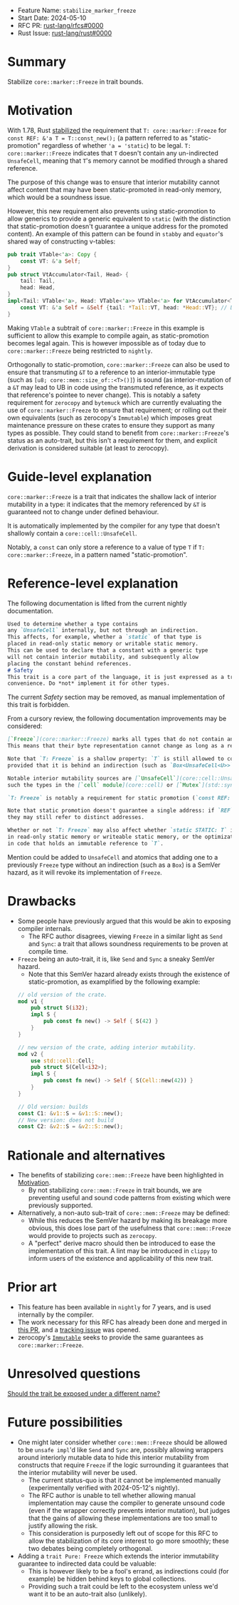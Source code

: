 - Feature Name: `stabilize_marker_freeze`
- Start Date: 2024-05-10
- RFC PR: [rust-lang/rfcs#0000](https://github.com/rust-lang/rfcs/pull/0000)
- Rust Issue: [rust-lang/rust#0000](https://github.com/rust-lang/rust/issues/0000)

# Summary
[summary]: #summary

Stabilize `core::marker::Freeze` in trait bounds.

# Motivation
[motivation]: #motivation

With 1.78, Rust [stabilized](https://github.com/rust-lang/rust/issues/121250) the requirement that `T: core::marker::Freeze` for `const REF: &'a T = T::const_new();` (a pattern referred to as "static-promotion" regardless of whether `'a = 'static`) to be legal. `T: core::marker::Freeze` indicates that `T` doesn't contain any un-indirected `UnsafeCell`, meaning that `T`'s memory cannot be modified through a shared reference.

The purpose of this change was to ensure that interior mutability cannot affect content that may have been static-promoted in read-only memory, which would be a soundness issue.

However, this new requirement also prevents using static-promotion to allow generics to provide a generic equivalent to `static` (with the distinction that static-promotion doesn't guarantee a unique address for the promoted content). An example of this pattern can be found in `stabby` and `equator`'s shared way of constructing v-tables:
```rust
pub trait VTable<'a>: Copy {
    const VT: &'a Self;
}
pub struct VtAccumulator<Tail, Head> {
    tail: Tail,
    head: Head,
}
impl<Tail: VTable<'a>, Head: VTable<'a>> VTable<'a> for VtAccumulator<Tail, Head> {
	const VT: &'a Self = &Self {tail: *Tail::VT, head: *Head::VT}; // Doesn't compile since 1.78
} 
```

Making `VTable` a subtrait of `core::marker::Freeze` in this example is sufficient to allow this example to compile again, as static-promotion becomes legal again. This is however impossible as of today due to `core::marker::Freeze` being restricted to `nightly`.

Orthogonally to static-promotion, `core::marker::Freeze` can also be used to ensure that transmuting `&T` to a reference to an interior-immutable type (such as `[u8; core::mem::size_of::<T>()]`) is sound (as interior-mutation of a `&T` may lead to UB in code using the transmuted reference, as it expects that reference's pointee to never change). This is notably a safety requirement for `zerocopy` and `bytemuck` which are currently evaluating the use of `core::marker::Freeze` to ensure that requirement; or rolling out their own equivalents (such as zerocopy's `Immutable`) which imposes great maintenance pressure on these crates to ensure they support as many types as possible. They could stand to benefit from `core::marker::Freeze`'s status as an auto-trait, but this isn't a requirement for them, and explicit derivation is considered suitable (at least to zerocopy).

# Guide-level explanation
[guide-level-explanation]: #guide-level-explanation

`core::marker::Freeze` is a trait that indicates the shallow lack of interior mutability in a type: it indicates that the memory referenced by `&T` is guaranteed not to change under defined behaviour.

It is automatically implemented by the compiler for any type that doesn't shallowly contain a `core::cell::UnsafeCell`.

Notably, a `const` can only store a reference to a value of type `T` if `T: core::marker::Freeze`, in a pattern named "static-promotion".

# Reference-level explanation
[reference-level-explanation]: #reference-level-explanation

The following documentation is lifted from the current nightly documentation.
```markdown
Used to determine whether a type contains
any `UnsafeCell` internally, but not through an indirection.
This affects, for example, whether a `static` of that type is
placed in read-only static memory or writable static memory.
This can be used to declare that a constant with a generic type
will not contain interior mutability, and subsequently allow
placing the constant behind references.
# Safety
This trait is a core part of the language, it is just expressed as a trait in libcore for
convenience. Do *not* implement it for other types.
```

The current _Safety_ section may be removed, as manual implementation of this trait is forbidden.

From a cursory review, the following documentation improvements may be considered:

```markdown
[`Freeze`](core::marker::Freeze) marks all types that do not contain any un-indirected interior mutability.
This means that their byte representation cannot change as long as a reference to them exists.

Note that `T: Freeze` is a shallow property: `T` is still allowed to contain interior mutability,
provided that it is behind an indirection (such as `Box<UnsafeCell<U>>`).

Notable interior mutability sources are [`UnsafeCell`](core::cell::UnsafeCell) (and any of its safe wrappers
such the types in the [`cell` module](core::cell) or [`Mutex`](std::sync::Mutex)) and [atomics](core::sync::atomic). 

`T: Freeze` is notably a requirement for static promotion (`const REF: &'a T;`) to be legal.

Note that static promotion doesn't guarantee a single address: if `REF` is assigned to multiple variables,
they may still refer to distinct addresses.

Whether or not `T: Freeze` may also affect whether `static STATIC: T` is placed
in read-only static memory or writeable static memory, or the optimizations that may be performed
in code that holds an immutable reference to `T`.
```

Mention could be added to `UnsafeCell` and atomics that adding one to a previously `Freeze` type without an indirection (such as a `Box`) is a SemVer hazard, as it will revoke its implementation of `Freeze`.

# Drawbacks
[drawbacks]: #drawbacks

- Some people have previously argued that this would be akin to exposing compiler internals.
	- The RFC author disagrees, viewing `Freeze` in a similar light as `Send` and `Sync`: a trait that allows soundness requirements to be proven at compile time.
- `Freeze` being an auto-trait, it is, like `Send` and `Sync` a sneaky SemVer hazard.
	- Note that this SemVer hazard already exists through the existence of static-promotion, as examplified by the following example:
	```rust
	// old version of the crate.
	mod v1 {
		pub struct S(i32);
		impl S {
			pub const fn new() -> Self { S(42) }
		}
	}

	// new version of the crate, adding interior mutability.
	mod v2 {
		use std::cell::Cell;
		pub struct S(Cell<i32>);
		impl S {
			pub const fn new() -> Self { S(Cell::new(42)) }
		}
	}

	// Old version: builds
	const C1: &v1::S = &v1::S::new();
	// New version: does not build
	const C2: &v2::S = &v2::S::new();
	```

# Rationale and alternatives
[rationale-and-alternatives]: #rationale-and-alternatives

- The benefits of stabilizing `core::mem::Freeze` have been highlighted in [Motivation](#motivation).
	- By not stabilizing `core::mem::Freeze` in trait bounds, we are preventing useful and sound code patterns from existing which were previously supported.
- Alternatively, a non-auto sub-trait of `core::mem::Freeze` may be defined:
	- While this reduces the SemVer hazard by making its breakage more obvious, this does lose part of the usefulness that `core::mem::Freeze` would provide to projects such as `zerocopy`.
	- A "perfect" derive macro should then be introduced to ease the implementation of this trait. A lint may be introduced in `clippy` to inform users of the existence and applicability of this new trait.

# Prior art
[prior-art]: #prior-art

- This feature has been available in `nightly` for 7 years, and is used internally by the compiler.
- The work necessary for this RFC has already been done and merged in [this PR](https://github.com/rust-lang/rust/issues/121675), and a [tracking issue](https://github.com/rust-lang/rust/issues/121675) was opened.
- zerocopy's [`Immutable`](https://docs.rs/zerocopy/0.8.0-alpha.11/zerocopy/trait.Immutable.html) seeks to provide the same guarantees as `core::marker::Freeze`.

# Unresolved questions
[unresolved-questions]: #unresolved-questions

[Should the trait be exposed under a different name?](https://github.com/rust-lang/rust/pull/121501#issuecomment-1962900148)

# Future possibilities
[future-possibilities]: #future-possibilities

- One might later consider whether `core::mem::Freeze` should be allowed to be `unsafe impl`'d like `Send` and `Sync` are, possibly allowing wrappers around interiorly mutable data to hide this interior mutability from constructs that require `Freeze` if the logic surrounding it guarantees that the interior mutability will never be used.
	- The current status-quo is that it cannot be implemented manually (experimentally verified with 2024-05-12's nightly).
	- The RFC author is unable to tell whether allowing manual implementation may cause the compiler to generate unsound code (even if the wrapper correctly prevents interior mutation), but judges that the gains of allowing these implementations are too small to justify allowing the risk.
	- This consideration is purposedly left out of scope for this RFC to allow the stabilization of its core interest to go more smoothly; these two debates being completely orthogonal.
- Adding a `trait Pure: Freeze` which extends the interior immutability guarantee to indirected data could be valuable:
	- This is however likely to be a fool's errand, as indirections could (for example) be hidden behind keys to global collections. 
	- Providing such a trait could be left to the ecosystem unless we'd want it to be an auto-trait also (unlikely).
